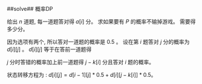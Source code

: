 ﻿##solve##
概率DP

给出 $n$ 道题, 每一道题答对得 $a[i]$ 分。 求如果要有 $P$ 的概率不输掉游戏。 需要得多少分。

因为选项有两个, 所以答对一道题的概率是 $0.5$ 。 设在第 $i$ 题答对 $j$ 分的概率为 $d[i][j]$ 。 $d[i][j]$ 等于在答前一道题得

$j$ 分时答错的概率加上前一道题得 $j - k[i]$ 分且答对 $i$ 题的概率。

状态转移方程为 : $d[i][j] = d[i - 1][j] * 0.5 + d[i][j - k[i]] * 0.5$。